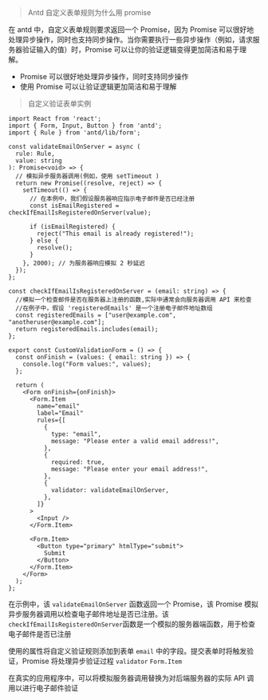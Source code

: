 > Antd 自定义表单规则为什么用 promise

在 antd 中，自定义表单规则要求返回一个 Promise，因为 Promise 可以很好地处理异步操作，同时也支持同步操作。当你需要执行一些异步操作（例如，请求服务器验证输入的值）时，Promise 可以让你的验证逻辑变得更加简洁和易于理解。



* Promise 可以很好地处理异步操作，同时支持同步操作
* 使用 Promise 可以让验证逻辑更加简洁和易于理解



> 自定义验证表单实例

```tsx
import React from 'react';
import { Form, Input, Button } from 'antd';
import { Rule } from 'antd/lib/form';

const validateEmailOnServer = async (
  rule: Rule,
  value: string
): Promise<void> => {
  // 模拟异步服务器调用(例如，使用 setTimeout )
  return new Promise((resolve, reject) => {
    setTimeout(() => {
      // 在本例中，我们假设服务器响应指示电子邮件是否已经注册
      const isEmailRegistered = checkIfEmailIsRegisteredOnServer(value);

      if (isEmailRegistered) {
        reject("This email is already registered!");
      } else {
        resolve();
      }
    }, 2000); // 为服务器响应模拟 2 秒延迟
  });
};

const checkIfEmailIsRegisteredOnServer = (email: string) => {
  //模拟一个检查邮件是否在服务器上注册的函数,实际中通常会向服务器调用 API 来检查
  //在例子中，假设 'registeredEmails' 是一个注册电子邮件地址数组
  const registeredEmails = ["user@example.com", "anotheruser@example.com"];
  return registeredEmails.includes(email);
};

export const CustomValidationForm = () => {
  const onFinish = (values: { email: string }) => {
    console.log("Form values:", values);
  };

  return (
    <Form onFinish={onFinish}>
      <Form.Item
        name="email"
        label="Email"
        rules={[
          {
            type: "email",
            message: "Please enter a valid email address!",
          },
          {
            required: true,
            message: "Please enter your email address!",
          },
          {
            validator: validateEmailOnServer,
          },
        ]}
      >
        <Input />
      </Form.Item>

      <Form.Item>
        <Button type="primary" htmlType="submit">
          Submit
        </Button>
      </Form.Item>
    </Form>
  );
};

```



在示例中，该 `validateEmailOnServer` 函数返回一个 Promise，该 Promise 模拟异步服务器调用以检查电子邮件地址是否已注册。该`checkIfEmailIsRegisteredOnServer`函数是一个模拟的服务器端函数，用于检查电子邮件是否已注册

使用的属性将自定义验证规则添加到表单 `email` 中的字段。提交表单时将触发验证，Promise 将处理异步验证过程 `validator` `Form.Item`

在真实的应用程序中，可以将模拟服务器调用替换为对后端服务器的实际 API 调用以进行电子邮件验证

